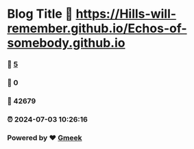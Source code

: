 # Blog Title :link: https://Hills-will-remember.github.io/Echos-of-somebody.github.io 
### :page_facing_up: [5](https://Hills-will-remember.github.io/Echos-of-somebody.github.io/tag.html) 
### :speech_balloon: 0 
### :hibiscus: 42679 
### :alarm_clock: 2024-07-03 10:26:16 
### Powered by :heart: [Gmeek](https://github.com/Meekdai/Gmeek)
